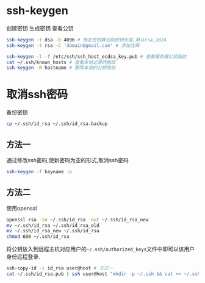 # ssh-keygen

创建密钥 生成密钥 查看公钥

```bash
ssh-keygen -t dsa -b 4096 # 指定密钥算法和密钥长度,默认rsa,1024
ssh-keygen -t rsa -C 'domain@gmail.com' # 添加注释

ssh-keygen -l -f /etc/ssh/ssh_host_ecdsa_key.pub # 查看服务器公钥指纹
cat ~/.ssh/known_hosts # 查看本地记录的指纹
ssh-keygen -R hostname # 删除本地的公钥指纹
```

# 取消ssh密码

备份密钥
```bash
cp ~/.ssh/id_rsa ~/.ssh/id_rsa.backup
```

## 方法一

通过修改ssh密码,使新密码为空的形式,取消ssh密码

```bash
ssh-keygen -f keyname -p
```

## 方法二

使用openssl

```bash
openssl rsa -in ~/.ssh/id_rsa -out ~/.ssh/id_rsa_new
mv ~/.ssh/id_rsa ~/.ssh/id_rsa_old
mv ~/.ssh/id_rsa_new ~/.ssh/id_rsa
chmod 600 ~/.ssh/id_rsa
```


将公钥放入到远程主机对应用户的`~/.ssh/authorized_keys`文件中即可以该用户身份远程登录.

```bash
ssh-copy-id -i id_rsa user@host # 方式一
cat ~/.ssh/id_rsa.pub | ssh user@host "mkdir -p ~/.ssh && cat >> ~/.ssh/authorized_keys" # 方式二
```